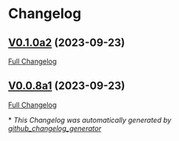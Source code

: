 # Changelog

## [V0.1.0a2](https://github.com/OpenVoiceOS/ovos-launcher/tree/V0.1.0a2) (2023-09-23)

[Full Changelog](https://github.com/OpenVoiceOS/ovos-launcher/compare/V0.0.8a1...V0.1.0a2)

## [V0.0.8a1](https://github.com/OpenVoiceOS/ovos-launcher/tree/V0.0.8a1) (2023-09-23)

[Full Changelog](https://github.com/OpenVoiceOS/ovos-launcher/compare/b1602fbc34117c5fecaa6ffee32ff3f4bdfae53c...V0.0.8a1)



\* *This Changelog was automatically generated by [github_changelog_generator](https://github.com/github-changelog-generator/github-changelog-generator)*
